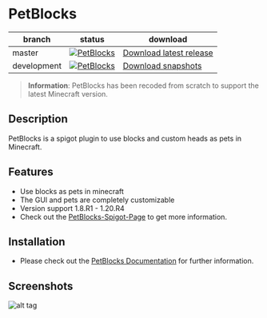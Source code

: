 # PetBlocks

| branch        | status        |  download |
| ------------- | ------------- |   ---------| 
| master        |[![PetBlocks](https://github.com/Shynixn/PetBlocks/actions/workflows/main.yml/badge.svg?branch=master)](https://github.com/Shynixn/PetBlocks/actions/workflows/main.yml)| [Download latest release](https://github.com/Shynixn/PetBlocks/releases)|
| development   | [![PetBlocks](https://github.com/Shynixn/PetBlocks/actions/workflows/main.yml/badge.svg?branch=development)](https://github.com/Shynixn/PetBlocks/actions/workflows/main.yml)  |  [Download snapshots](https://oss.sonatype.org/content/repositories/snapshots/com/github/shynixn/petblocks) |

> __Information__: PetBlocks has been recoded from scratch to support the latest Minecraft version.

## Description

PetBlocks is a spigot plugin to use blocks and custom heads as pets in Minecraft.

## Features

* Use blocks as pets in minecraft
* The GUI and pets are completely customizable
* Version support 1.8.R1 - 1.20.R4
* Check out the [PetBlocks-Spigot-Page](https://www.spigotmc.org/resources/12056/) to get more information.

## Installation

* Please check out the [PetBlocks Documentation](https://shynixn.github.io/PetBlocks/) for further information.

## Screenshots

![alt tag](http://www.mediafire.com/convkey/8853/81wf7uswm0xh9qgzg.jpg)
